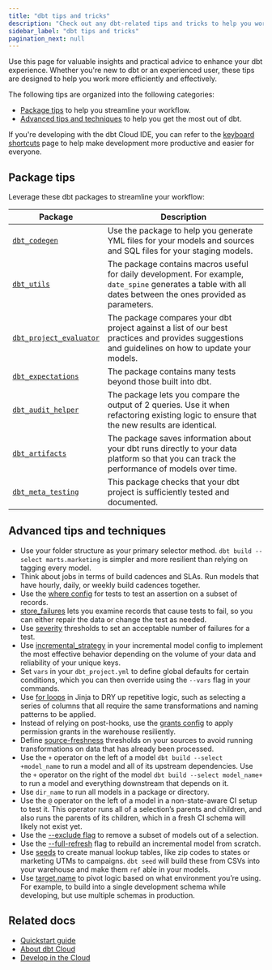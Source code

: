 ```yaml
---
title: "dbt tips and tricks"
description: "Check out any dbt-related tips and tricks to help you work faster and be more productive."
sidebar_label: "dbt tips and tricks"
pagination_next: null
---
```


Use this page for valuable insights and practical advice to enhance your dbt experience. Whether you're new to dbt or an experienced user, these tips are designed to help you work more efficiently and effectively.

The following tips are organized into the following categories:

- [Package tips](#package-tips) to help you streamline your workflow.
- [Advanced tips and techniques](#advanced-tips-and-techniques) to help you get the most out of dbt.


If you're developing with the dbt Cloud IDE, you can refer to the [keyboard shortcuts](/docs/cloud/dbt-cloud-ide/keyboard-shortcuts) page to help make development more productive and easier for everyone.

## Package tips

Leverage these dbt packages to streamline your workflow:

| Package | Description |
|---------|-------------|
| [`dbt_codegen`](https://hub.getdbt.com/dbt-labs/codegen/latest/) |Use the package to help you generate YML files for your models and sources and SQL files for your staging models. |
| [`dbt_utils`](https://hub.getdbt.com/dbt-labs/dbt_utils/latest/) | The package contains macros useful for daily development. For example, `date_spine` generates a table with all dates between the ones provided as parameters. |
| [`dbt_project_evaluator`](https://hub.getdbt.com/dbt-labs/dbt_project_evaluator/latest) | The package compares your dbt project against a list of our best practices and provides suggestions and guidelines on how to update your models. |
| [`dbt_expectations`](https://hub.getdbt.com/calogica/dbt_expectations/latest) | The package contains many tests beyond those built into dbt. |
| [`dbt_audit_helper`](https://hub.getdbt.com/#:~:text=adwords-,audit_helper,-codegen) | The package lets you compare the output of 2 queries. Use it when refactoring existing logic to ensure that the new results are identical. |
| [`dbt_artifacts`](https://hub.getdbt.com/brooklyn-data/dbt_artifacts/latest) | The package saves information about your dbt runs directly to your data platform so that you can track the performance of models over time. |
| [`dbt_meta_testing`](https://hub.getdbt.com/tnightengale/dbt_meta_testing/latest) | This package checks that your dbt project is sufficiently tested and documented. |

## Advanced tips and techniques

- Use your folder structure as your primary selector method. `dbt build --select marts.marketing` is simpler and more resilient than relying on tagging every model.
- Think about jobs in terms of build cadences and SLAs. Run models that have hourly, daily, or weekly build cadences together.
- Use the [where config](/reference/resource-configs/where) for tests to test an assertion on a subset of records.
- [store_failures](/reference/resource-configs/store_failures) lets you examine records that cause tests to fail, so you can either repair the data or change the test as needed.
- Use [severity](/reference/resource-configs/severity) thresholds to set an acceptable number of failures for a test.
- Use [incremental_strategy](/docs/build/incremental-models#about-incremental_strategy) in your incremental model config to implement the most effective behavior depending on the volume of your data and reliability of your unique keys.
- Set `vars` in your `dbt_project.yml` to define global defaults for certain conditions, which you can then override using the `--vars` flag in your commands.
- Use [for loops](/guides/using-jinja?step=3) in Jinja to <Term id="dry">DRY</Term> up repetitive logic, such as selecting a series of columns that all require the same transformations and naming patterns to be applied.
- Instead of relying on post-hooks, use the [grants config](/reference/resource-configs/grants) to apply permission grants in the warehouse resiliently.
- Define [source-freshness](/docs/build/sources#snapshotting-source-data-freshness) thresholds on your sources to avoid running transformations on data that has already been processed.
- Use the `+` operator on the left of a model `dbt build --select +model_name` to run a model and all of its upstream dependencies. Use the `+` operator on the right of the model `dbt build --select model_name+` to run a model and everything downstream that depends on it.
- Use `dir_name` to run all models in a package or directory.
- Use the `@` operator on the left of a model in a non-state-aware CI setup to test it. This operator runs all of a selection’s parents and children, and also runs the parents of its children, which in a fresh CI schema will likely not exist yet.
- Use the [--exclude flag](/reference/node-selection/exclude) to remove a subset of models out of a selection.
- Use the [--full-refresh](/reference/commands/run#refresh-incremental-models) flag to rebuild an incremental model from scratch.
- Use [seeds](/docs/build/seeds) to create manual lookup tables, like zip codes to states or marketing UTMs to campaigns. `dbt seed` will build these from CSVs into your warehouse and make them `ref` able in your models.
- Use [target.name](/docs/build/custom-schemas#an-alternative-pattern-for-generating-schema-names) to pivot logic based on what environment you’re using. For example, to build into a single development schema while developing, but use multiple schemas in production.

## Related docs

- [Quickstart guide](/guides)
- [About dbt Cloud](/docs/cloud/about-cloud/dbt-cloud-features)
- [Develop in the Cloud](/docs/cloud/about-develop-dbt)

